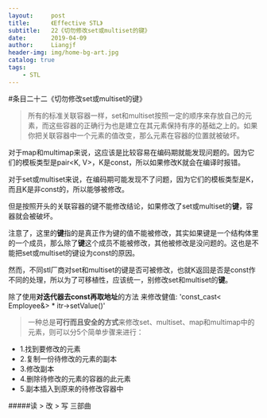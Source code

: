 ```yaml
---
layout:     post                  
title:      《Effective STL》         
subtitle:   22《切勿修改set或multiset的键》
date:       2019-04-09          
author:     Liangjf                  
header-img: img/home-bg-art.jpg
catalog: true                      
tags:                       
    - STL
---
```


#条目二十二《切勿修改set或multiset的键》

> 所有的标准关联容器一样，set和multiset按照一定的顺序来存放自己的元素，而这些容器的正确行为也是建立在其元素保持有序的基础之上的。如果你把关联容器中一个元素的值改变，那么元素在容器的位置就被破坏。

对于map和multimap来说，这应该是比较容易在编码期就能发现问题的。因为它们的模板类型是pair<K, V>，K是const，所以如果修改K就会在编译时报错。

对于set或multiset来说，在编码期可能发现不了问题，因为它们的模板类型是K，而且K是非const的，所以能够被修改。

但是按照开头的关联容器的键不能修改结论，如果修改了set或multiset的**键**，容器就会被破坏。

注意了，这里的**键**指的是真正作为键的值不能被修改，其实如果键是一个结构体里的一个成员，那么除了**键**这个成员不能被修改，其他被修改是没问题的。这也是不能把set或multiset的键设为const的原因。

然而，不同stl厂商对set和multiset的键是否可被修改，也就K返回是否是const作不同的处理，所以为了可移植性，应该统一，别修改set和multiset的**键**。

除了使用**对迭代器去const再取地址**的方法
来修改健值:
'const_cast< Employee&> * itr->setValue()'

> 一种总是**可行而且安全的方式**来修改set、multiset、map和multimap中的元素，则可以分5个简单步骤来进行：

- 1.找到要修改的元素
- 2.复制一份待修改的元素的副本
- 3.修改副本
- 4.删除待修改的元素的容器的此元素
- 5.副本插入到原来的待修改容器中

#####读 > 改 > 写   三部曲